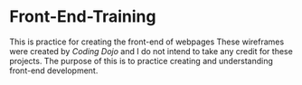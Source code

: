 # Front-End-Training
This is practice for creating the front-end of webpages
These wireframes were created by *Coding Dojo* and I do not intend to take any credit for these projects.
The purpose of this is to practice creating and understanding front-end development.
